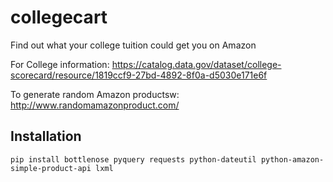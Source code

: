# collegecart
Find out what your college tuition could get you on Amazon


For College information: https://catalog.data.gov/dataset/college-scorecard/resource/1819ccf9-27bd-4892-8f0a-d5030e171e6f


To generate random Amazon productsw: http://www.randomamazonproduct.com/

## Installation
`pip install bottlenose pyquery requests python-dateutil python-amazon-simple-product-api lxml`
